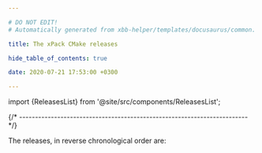 ```yaml
---

# DO NOT EDIT!
# Automatically generated from xbb-helper/templates/docusaurus/common.

title: The xPack CMake releases

hide_table_of_contents: true

date: 2020-07-21 17:53:00 +0300

---
```


import {ReleasesList} from '@site/src/components/ReleasesList';

{/* ------------------------------------------------------------------------ */}

The releases, in reverse chronological order are:

<ReleasesList />
